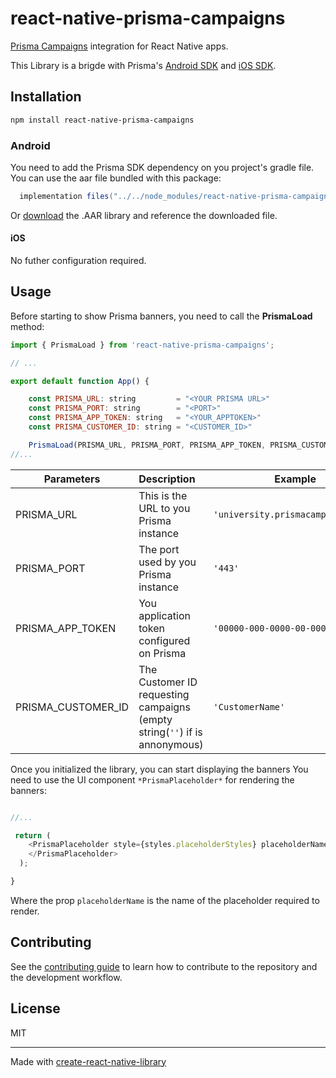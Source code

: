 # react-native-prisma-campaigns

[Prisma Campaigns](https://prismacampaigns.com/) integration for React Native apps.

This Library is a brigde with Prisma's [Android SDK](https://docs.prismacampaigns.com/en/sdk/android.html) and [iOS SDK](https://docs.prismacampaigns.com/en/sdk/ios.html).

## Installation

```sh
npm install react-native-prisma-campaigns
```

### Android

You need to add the Prisma SDK dependency on you project's gradle file.
You can use the aar file bundled with this package:
```gradle
  implementation files("../../node_modules/react-native-prisma-campaigns/android-prisma-sdk/prisma-sdk.aar")
```
Or [download](http://docs.prismacampaigns.com/sdk/app-release.aar) the .AAR library and reference the downloaded file.

#### iOS

No futher configuration required.

## Usage

Before starting to show Prisma banners, you need to call the **PrismaLoad** method:
```js
import { PrismaLoad } from 'react-native-prisma-campaigns';

// ...

export default function App() {

    const PRISMA_URL: string         = "<YOUR PRISMA URL>"
    const PRISMA_PORT: string        = "<PORT>" 
    const PRISMA_APP_TOKEN: string   = "<YOUR_APPTOKEN>" 
    const PRISMA_CUSTOMER_ID: string = "<CUSTOMER_ID>"

    PrismaLoad(PRISMA_URL, PRISMA_PORT, PRISMA_APP_TOKEN, PRISMA_CUSTOMER_ID);
//...
```
| Parameters            | Description                                                               | Example                           |
| ----------------------|:--------------------------------------------------------------------------| ----------------------------------|
| PRISMA_URL            | This is the URL to you Prisma instance                                    | `'university.prismacampaigns.com'`|
| PRISMA_PORT           | The port used by you Prisma instance                                      | `'443'`                           |
| PRISMA_APP_TOKEN      | You application token configured on Prisma                                | `'00000-000-0000-00-00000000000'` |
| PRISMA_CUSTOMER_ID    | The Customer ID requesting campaigns (empty string(`''`) if is annonymous)| `'CustomerName'`                  |


Once you initialized the library, you can start displaying the banners
You need to use the UI component `*PrismaPlaceholder*` for rendering the banners:

```js

//...

 return (
    <PrismaPlaceholder style={styles.placeholderStyles} placeholderName='PopUp-Banner Web'>
    </PrismaPlaceholder>
  );

}

```

Where the prop `placeholderName` is the name of the placeholder required to render.

## Contributing

See the [contributing guide](CONTRIBUTING.md) to learn how to contribute to the repository and the development workflow.

## License

MIT

---

Made with [create-react-native-library](https://github.com/callstack/react-native-builder-bob)
